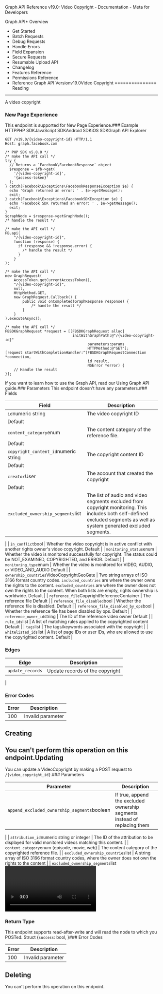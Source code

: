 Graph API Reference v19.0: Video Copyright - Documentation - Meta for Developers

Graph API* Overview
* Get Started
* Batch Requests
* Debug Requests
* Handle Errors
* Field Expansion
* Secure Requests
* Resumable Upload API
* Changelog
* Features Reference
* Permissions Reference
* Reference
Graph API Versionv19.0Video Copyright
===============
Reading
-------
A video copyright

### New Page Experience
This endpoint is supported for New Page Experience.### Example
HTTPPHP SDKJavaScript SDKAndroid SDKiOS SDKGraph API Explorer
```
GET /v19.0/{video-copyright-id} HTTP/1.1
Host: graph.facebook.com
```
```
/* PHP SDK v5.0.0 */
/* make the API call */
try {
  // Returns a `Facebook\FacebookResponse` object
  $response = $fb->get(
    '/{video-copyright-id}',
    '{access-token}'
  );
} catch(Facebook\Exceptions\FacebookResponseException $e) {
  echo 'Graph returned an error: ' . $e->getMessage();
  exit;
} catch(Facebook\Exceptions\FacebookSDKException $e) {
  echo 'Facebook SDK returned an error: ' . $e->getMessage();
  exit;
}
$graphNode = $response->getGraphNode();
/* handle the result */
```
```
/* make the API call */
FB.api(
    "/{video-copyright-id}",
    function (response) {
      if (response && !response.error) {
        /* handle the result */
      }
    }
);
```
```
/* make the API call */
new GraphRequest(
    AccessToken.getCurrentAccessToken(),
    "/{video-copyright-id}",
    null,
    HttpMethod.GET,
    new GraphRequest.Callback() {
        public void onCompleted(GraphResponse response) {
            /* handle the result */
        }
    }
).executeAsync();
```
```
/* make the API call */
FBSDKGraphRequest *request = [[FBSDKGraphRequest alloc]
                               initWithGraphPath:@"/{video-copyright-id}"
                                      parameters:params
                                      HTTPMethod:@"GET"];
[request startWithCompletionHandler:^(FBSDKGraphRequestConnection *connection,
                                      id result,
                                      NSError *error) {
    // Handle the result
}];
```
If you want to learn how to use the Graph API, read our Using Graph API guide.### Parameters
This endpoint doesn't have any parameters.### Fields

| Field | Description |
| --- | --- |
| `id`numeric string | The video copyright ID
Default |
| `content_category`enum | The content category of the reference file.
Default |
| `copyright_content_id`numeric string | The copyright content ID
Default |
| `creator`User | The account that created the copyright
Default |
| `excluded_ownership_segments`list<VideoCopyrightSegment> | The list of audio and video segments excluded from copyright monitoring. This includes both self-defined excluded segments as well as system generated excluded segments.
 |
| `in_conflict`bool | Whether the video copyright is in active conflict with another rights owner's video copyright.
Default |
| `monitoring_status`enum | Whether the video is monitored successfully for copyright. The status could be NOT\_EXAMINED, COPYRIGHTED, and ERROR.
Default |
| `monitoring_type`enum | Whether the video is monitored for VIDEO, AUDIO, or VIDEO\_AND\_AUDIO
Default |
| `ownership_countries`VideoCopyrightGeoGate | Two string arrays of ISO 3166 format country codes. `included_countries` are where the owner owns the rights to the content. `excluded_countries` are where the owner does not own the rights to the content. When both lists are empty, rights ownership is worldwide.
Default |
| `reference_file`CopyrightReferenceContainer | The reference file
Default |
| `reference_file_disabled`bool | Whether the reference file is disabled.
Default |
| `reference_file_disabled_by_ops`bool | Whether the reference file has been disabled by ops.
Default |
| `reference_owner_id`string | The ID of the reference video owner
Default |
| `rule_ids`list<VideoCopyrightRule> | A list of matching rules applied to the copyrighted content
Default |
| `tags`list<string> | The tags/keywords associated with the copyright
 |
| `whitelisted_ids`list<numeric string> | A list of page IDs or user IDs, who are allowed to use the copyrighted content.
Default |
### Edges

| Edge | Description |
| --- | --- |
| `update_records` | Update records of the copyright
 |
### Error Codes

| Error | Description |
| --- | --- |
| 100 | Invalid parameter |
Creating
--------
You can't perform this operation on this endpoint.Updating
--------
You can update a VideoCopyright by making a POST request to `/{video_copyright_id}`.### Parameters

| Parameter | Description |
| --- | --- |
| `append_excluded_ownership_segments`boolean | If true, append the excluded ownership segments instead of replacing them
 |
| `attribution_id`numeric string or integer | The ID of the attribution to be displayed for valid monitored videos matching this content.
 |
| `content_category`enum {episode, movie, web} | The content category of the copyrighted reference file.
 |
| `excluded_ownership_countries`list<UTF-8 encoded string> | A string array of ISO 3166 format country codes, where the owner does not own the rights to the content
 |
| `excluded_ownership_segments`list<Video Match Segment> | An array of match segments to exclude from the matching algorithm. System generated excluded segments may not be replaced.
 |
| `start_time_in_sec`float | Required |
| `media_type`enum {VIDEO\_AND\_AUDIO, VIDEO\_ONLY, AUDIO\_ONLY} | Required |
| `duration_in_sec`float | Required |
| `segment_source`enum {PUBLISHER\_DEFINED, PAUSE\_LIVE\_MONITORING, LABEL\_MUTED, PUBLISHER\_MUTED, MUSIC\_RESTRICTION\_MUTED\_STILL\_VIDEO, MUSIC\_RESTRICTION\_MUTED\_MULTI\_TRACK, AUDIO\_LIBRARY\_USAGE, MELODY, INELIGIBLE\_CONTENT} | Default value: `PUBLISHER_DEFINED` |
| `is_reference_disabled`boolean | If true, stop creating matches for the reference file.
 |
| `monitoring_type`enum {VIDEO\_AND\_AUDIO, VIDEO\_ONLY, AUDIO\_ONLY} | Setting to indicate whether the content has copyright ownership on video, audio, or both.
 |
| `ownership_countries`list<UTF-8 encoded string> | A string array of ISO 3166 format country codes, where the owner owns the rights to the content
 |
| `rule_id`numeric string or integer | A copyright policy to be applied to the copyrighted content.
 |
| `whitelisted_ids`list<numeric string> | A list of page IDs or user IDs, who are allowed to use the copyrighted content.
 |
| `whitelisted_ig_user_ids`list<numeric string> | A list of Instagram user IDs who are allowed to use the copyrighted content.
 |
### Return Type
This endpoint supports read-after-write and will read the node to which you POSTed. Struct {`success`: bool, }### Error Codes

| Error | Description |
| --- | --- |
| 100 | Invalid parameter |
Deleting
--------
You can't perform this operation on this endpoint.